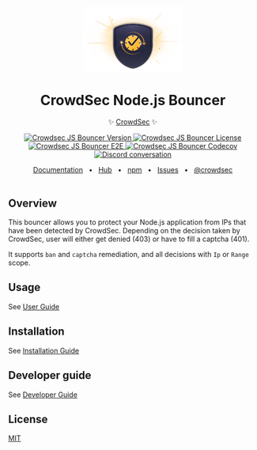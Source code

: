 <p align="center">
  <img src="https://raw.githubusercontent.com/crowdsecurity/nodejs-cs-bouncer/main/docs/assets/app-sec.webp" width="200px" align="center" alt="Crowdsec Bouncer logo" />
  <h1 align="center">CrowdSec Node.js Bouncer</h1>
  <p align="center">
    ✨ <a href="https://www.crowdsec.net/">CrowdSec</a> ✨
  </p>
</p>
<p align="center">
    <a href="https://github.com/crowdsecurity/nodejs-cs-bouncer/releases">
      <img src="https://img.shields.io/github/v/release/crowdsecurity/nodejs-cs-bouncer" alt="Crowdsec JS Bouncer Version" />
    </a>
    <a href="https://opensource.org/licenses/MIT">
      <img src="https://img.shields.io/badge/License-MIT-yellow.svg" alt="Crowdsec JS Bouncer License" />
    </a>
    <a href="https://github.com/crowdsecurity/nodejs-cs-bouncer/actions/workflows/end-to-end.yml">
      <img src="https://github.com/crowdsecurity/nodejs-cs-bouncer/actions/workflows/end-to-end.yml/badge.svg" alt="Crowdsec JS Bouncer E2E" />
    </a>
    <a href="https://codecov.io/github/crowdsecurity/nodejs-cs-bouncer">
      <img src="https://codecov.io/github/crowdsecurity/nodejs-cs-bouncer/branch/main/graph/badge.svg?token=BQA733CC26" alt="Crowdsec JS Bouncer Codecov" />
    </a>
    <a href="https://discord.gg/wGN7ShmEE8">
      <img src="https://img.shields.io/discord/463752820026376202.svg?logo=discord&logoColor=fff&label=Discord&color=7389d8" alt="Discord conversation" />
    </a>
</p>

<div align="center">
  <a href="https://docs.crowdsec.net/">Documentation</a>
  <span>&nbsp;&nbsp;•&nbsp;&nbsp;</span>
  <a href="https://app.crowdsec.net/hub">Hub</a>
  <span>&nbsp;&nbsp;•&nbsp;&nbsp;</span>
  <a href="https://www.npmjs.com/package/@crowdsec/nodejs-bouncer">npm</a>
  <span>&nbsp;&nbsp;•&nbsp;&nbsp;</span>
  <a href="https://github.com/crowdsecurity/nodejs-cs-bouncer/issues">Issues</a>
  <span>&nbsp;&nbsp;•&nbsp;&nbsp;</span>
  <a href="https://x.com/Crowd_Security">@crowdsec</a>
  <br/>
  <br/>
</div>

## Overview

This bouncer allows you to protect your Node.js application from IPs that have been detected by CrowdSec. Depending on
the decision taken by CrowdSec, user will either get denied (403) or have to fill a captcha (401).

It supports `ban` and `captcha` remediation, and all decisions with `Ip` or `Range` scope.

## Usage

See [User Guide](https://github.com/crowdsecurity/nodejs-cs-bouncer/blob/main/docs/USER_GUIDE.md)

## Installation

See [Installation Guide](https://github.com/crowdsecurity/nodejs-cs-bouncer/blob/main/docs/INSTALLATION_GUIDE.md)

## Developer guide

See [Developer Guide](https://github.com/crowdsecurity/nodejs-cs-bouncer/blob/main/docs/DEVELOPER.md)

## License

[MIT](https://github.com/crowdsecurity/nodejs-cs-bouncer/blob/main/LICENSE)
